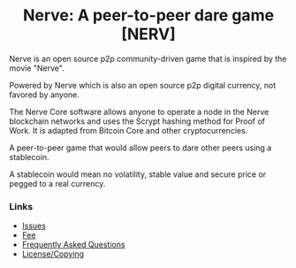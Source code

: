 <h1 align="center">Nerve: A peer-to-peer dare game [NERV]</h1>

Nerve is an open source p2p community-driven game that is inspired by the movie "Nerve". 

Powered by Nerve which is also an open source p2p digital currency, not favored by anyone.

The Nerve Core software allows anyone to operate a node in the Nerve blockchain networks and uses the Scrypt hashing method for Proof of Work.
It is adapted from Bitcoin Core and other cryptocurrencies.

A peer-to-peer game that would allow peers to dare other peers using a stablecoin.

A stablecoin would mean no volatility, stable value and secure price or pegged to a real currency.

### Links
* [Issues](issues_paper.md)
* [Fee](nerve_fee.md)
* [Frequently Asked Questions](faq.md)
* [License/Copying](COPYING)